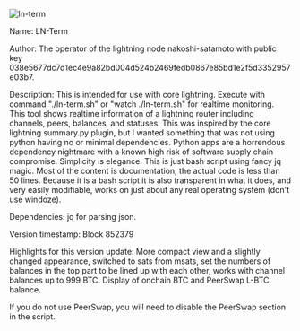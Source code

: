![ln-term](https://github.com/user-attachments/assets/ee7fda8a-1561-4cf2-91f8-0e2cb973f6a6)

Name: LN-Term

Author: The operator of the lightning node nakoshi-satamoto with public key 038e5677dc7d1ec4e9a82bd004d524b2469fedb0867e85bd1e2f5d3352957e03b7.

Description: This is intended for use with core lightning. Execute with command "./ln-term.sh" or "watch ./ln-term.sh" for realtime monitoring. This tool shows realtime information of a lightning router including channels, peers, balances, and statuses. This was inspired by the core lightning summary.py plugin, but I wanted something that was not using python having no or minimal dependencies. Python apps are a horrendous dependency nightmare with a known high risk of software supply chain compromise. Simplicity is elegance. This is just bash script using fancy jq magic. Most of the content is documentation, the actual code is less than 50 lines. Because it is a bash script it is also transparent in what it does, and very easily modifiable, works on just about any real operating system (don't use windoze).

Dependencies: jq for parsing json.

Version timestamp: Block 852379

Highlights for this version update: More compact view and a slightly changed appearance, switched to sats from msats, set the numbers of balances in the top part to be lined up with each other, works with channel balances up to 999 BTC. Display of onchain BTC and PeerSwap L-BTC balance.

If you do not use PeerSwap, you will need to disable the PeerSwap section in the script.
